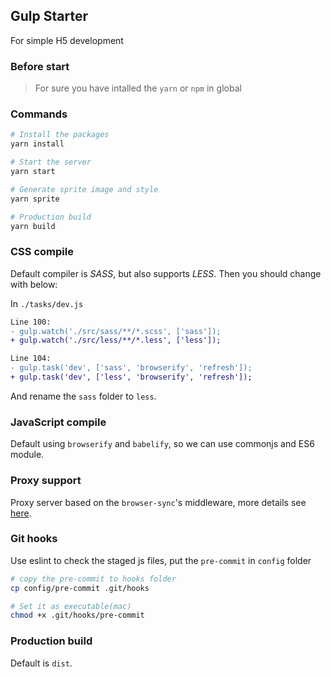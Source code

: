 ## Gulp Starter

For simple H5 development

### Before start

> For sure you have intalled the `yarn` or `npm` in global

### Commands

```bash
# Install the packages
yarn install

# Start the server
yarn start

# Generate sprite image and style
yarn sprite

# Production build
yarn build
```

### CSS compile

Default compiler is *SASS*, but also supports *LESS*. Then you should change with below:

In `./tasks/dev.js`

```diff
Line 100:
- gulp.watch('./src/sass/**/*.scss', ['sass']);
+ gulp.watch('./src/less/**/*.less', ['less']);

Line 104:
- gulp.task('dev', ['sass', 'browserify', 'refresh']);
+ gulp.task('dev', ['less', 'browserify', 'refresh']);
```

And rename the `sass` folder to `less`.

### JavaScript compile

Default using `browserify` and `babelify`, so we can use commonjs and ES6 module.

### Proxy support

Proxy server based on the `browser-sync`'s middleware, more details see [here](https://browsersync.io/docs/options#option-middleware).

### Git hooks

Use eslint to check the staged js files, put the `pre-commit` in `config` folder

```bash
# copy the pre-commit to hooks folder
cp config/pre-commit .git/hooks

# Set it as executable(mac)
chmod +x .git/hooks/pre-commit
```

### Production build

Default is `dist`.
